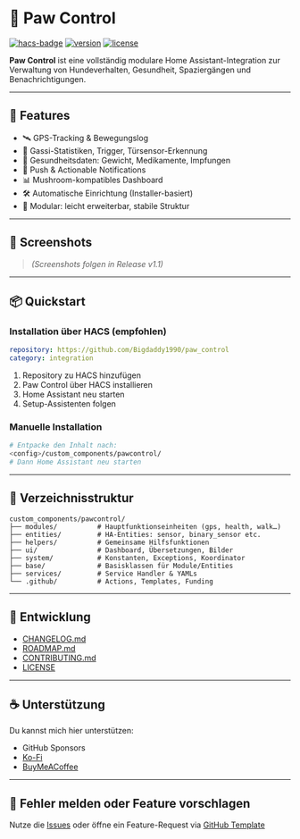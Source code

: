 # 🐾 Paw Control

[![hacs-badge](https://img.shields.io/badge/HACS-Custom-blue.svg?style=flat-square)](https://hacs.xyz/)
[![version](https://img.shields.io/github/v/tag/Bigdaddy1990/paw_control?label=version&style=flat-square)](https://github.com/Bigdaddy1990/paw_control/releases)
[![license](https://img.shields.io/github/license/Bigdaddy1990/paw_control?style=flat-square)](LICENSE)

**Paw Control** ist eine vollständig modulare Home Assistant-Integration zur Verwaltung von Hundeverhalten, Gesundheit, Spaziergängen und Benachrichtigungen.

---

## 🚀 Features

- 🛰️ GPS-Tracking & Bewegungslog
- 🐾 Gassi-Statistiken, Trigger, Türsensor-Erkennung
- 🧠 Gesundheitsdaten: Gewicht, Medikamente, Impfungen
- 🔔 Push & Actionable Notifications
- 📊 Mushroom-kompatibles Dashboard
- 🛠️ Automatische Einrichtung (Installer-basiert)
- 🧩 Modular: leicht erweiterbar, stabile Struktur

---

## 📸 Screenshots

> *(Screenshots folgen in Release v1.1)*

---

## 📦 Quickstart

### Installation über HACS (empfohlen)

```yaml
repository: https://github.com/Bigdaddy1990/paw_control
category: integration
```

1. Repository zu HACS hinzufügen
2. Paw Control über HACS installieren
3. Home Assistant neu starten
4. Setup-Assistenten folgen

### Manuelle Installation

```bash
# Entpacke den Inhalt nach:
<config>/custom_components/pawcontrol/
# Dann Home Assistant neu starten
```

---

## 📁 Verzeichnisstruktur

```text
custom_components/pawcontrol/
├── modules/          # Hauptfunktionseinheiten (gps, health, walk…)
├── entities/         # HA-Entities: sensor, binary_sensor etc.
├── helpers/          # Gemeinsame Hilfsfunktionen
├── ui/               # Dashboard, Übersetzungen, Bilder
├── system/           # Konstanten, Exceptions, Koordinator
├── base/             # Basisklassen für Module/Entities
├── services/         # Service Handler & YAMLs
└── .github/          # Actions, Templates, Funding
```

---

## 🧪 Entwicklung

- [CHANGELOG.md](CHANGELOG.md)
- [ROADMAP.md](ROADMAP.md)
- [CONTRIBUTING.md](CONTRIBUTING.md)
- [LICENSE](LICENSE)

---

## ☕ Unterstützung

Du kannst mich hier unterstützen:

- GitHub Sponsors
- [Ko-Fi](https://ko-fi.com/bigdaddy1990)
- [BuyMeACoffee](https://www.buymeacoffee.com/bigdaddy1990)

---

## 🐛 Fehler melden oder Feature vorschlagen

Nutze die [Issues](https://github.com/Bigdaddy1990/paw_control/issues) oder öffne ein Feature-Request via [GitHub Template](.github/ISSUE_TEMPLATE/)

